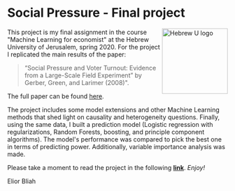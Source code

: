 # Social Pressure - Final project

<a><img src="http://www.iasei.org.il/images/courses/image.png" alt="Hebrew U logo" align="right" width="150" height="150" /></a>



This project is my final assignment in the course "Machine Learning for economist" at the Hebrew University of Jerusalem, spring 2020.
For the project I replicated the main results of the paper:
> “Social Pressure and Voter Turnout: Evidence from a Large-Scale Field Experiment” by Gerber, Green, and Larimer (2008)".


The full paper can be found [here](https://isps.yale.edu/sites/default/files/publication/2012/12/ISPS08-001.pdf).


The project includes some model extensions and other Machine Learning methods that shed light on causality and heterogeneity questions.
Finally, using the same data, I built a prediction model (Logistic regression with regularizations, Random Forests, boosting, and principle component algorithms).
The model's performance was compared to pick the best one in terms of predicting power. Additionally, variable importance analysis was made.

Please take a moment to read the project in the following **[link](https://rawcdn.githack.com/elior631/Final-Project-ML/3a6260c57558d9551a05a5b8988f3cf9d42febff/Social-Pressure.html)**. *Enjoy!*

Elior Bliah

